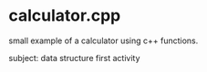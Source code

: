 # calculator.cpp
small example of a calculator using c++ functions.

subject: data structure first activity
